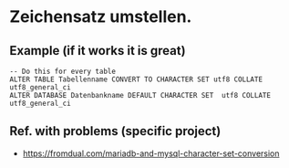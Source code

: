 # Zeichensatz umstellen.

## Example (if it works it is great) 

```
-- Do this for every table 
ALTER TABLE Tabellenname CONVERT TO CHARACTER SET utf8 COLLATE utf8_general_ci
ALTER DATABASE Datenbankname DEFAULT CHARACTER SET  utf8 COLLATE utf8_general_ci
```

## Ref. with problems (specific project) 

  * https://fromdual.com/mariadb-and-mysql-character-set-conversion
